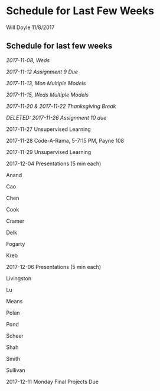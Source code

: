 Schedule for Last Few Weeks
================
Will Doyle
11/8/2017

Schedule for last few weeks
---------------------------

*2017-11-08, Weds*

*2017-11-12 Assignment 9 Due*

*2017-11-13, Mon Multiple Models*

*2017-11-15, Weds Multiple Models*

*2017-11-20 & 2017-11-22 Thanksgiving Break*

*DELETED: 2017-11-26 Assignment 10 due*

2017-11-27 Unsupervised Learning

2017-11-28 Code-A-Rama, 5-7:15 PM, Payne 108

2017-11-29 Unsupervised Learning

2017-12-04 Presentations (5 min each)

Anand

Cao

Chen

Cook

Cramer

Delk

Fogarty

Kreb

2017-12-06 Presentations (5 min each)

Livingston

Lu

Means

Polan

Pond

Scheer

Shah

Smith

Sullivan

2017-12-11 Monday Final Projects Due
